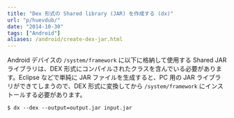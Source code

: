 ```yaml
---
title: "Dex 形式の Shared library (JAR) を作成する (dx)"
url: "p/huevdub/"
date: "2014-10-30"
tags: ["Android"]
aliases: /android/create-dex-jar.html
---
```


Android デバイスの `/system/framework` に以下に格納して使用する Shared JAR ライブラリは、DEX 形式にコンパイルされたクラスを含んでいる必要があります。Eclipse などで単純に JAR ファイルを生成すると、PC 用の JAR ライブラリができてしまうので、DEX 形式に変換してから `/system/framework` にインストールする必要があります。

```console
$ dx --dex --output=output.jar input.jar
```

